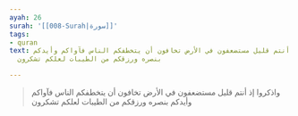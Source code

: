 ```yaml
---
ayah: 26
surah: '[[008-Surah|سورة]]'
tags:
- quran
text: واذكروا إذ أنتم قليل مستضعفون في الأرض تخافون أن يتخطفكم الناس فآواكم وأيدكم
  بنصره ورزقكم من الطيبات لعلكم تشكرون

---
```

> واذكروا إذ أنتم قليل مستضعفون في الأرض تخافون أن يتخطفكم الناس فآواكم وأيدكم بنصره ورزقكم من الطيبات لعلكم تشكرون

